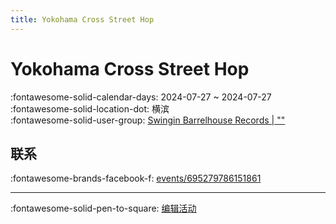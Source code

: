 ```yaml
---
title: Yokohama Cross Street Hop
---
```


# Yokohama Cross Street Hop 

:fontawesome-solid-calendar-days: 2024-07-27 ~ 2024-07-27  
:fontawesome-solid-location-dot: 横滨  
:fontawesome-solid-user-group: [Swingin Barrelhouse Records | ""](https://swing.kids/ja_JP/swingin-barrelhouse-records)  


## 联系

:fontawesome-brands-facebook-f: [events/695279786151861](https://www.facebook.com/events/695279786151861)  

---

:fontawesome-solid-pen-to-square: [编辑活动](https://github.com/swingdance/events/issues/new?assignees=&labels=update+event&projects=&template=03-update_entity.yml&title=Update%20Event%3A%20ja_JP%20%E2%80%A2%20Yokohama%20Cross%20Street%20Hop&region=ja_JP&year=2024&id=yokohama-cross-street-hop&name=Yokohama%20Cross%20Street%20Hop&org_id=swingin-barrelhouse-records)
